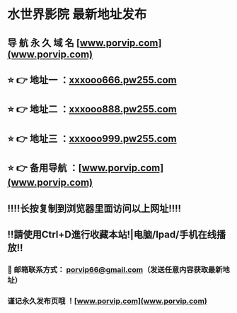 # 水世界影院 最新地址发布 
## 导 航 永 久 域 名 [www.porvip.com](www.porvip.com)
## ⭐️ 👉 地址一 ：[xxxooo666.pw255.com](http://xxxooo666.pw255.com)
## ⭐️ 👉 地址二 ：[xxxooo888.pw255.com](http://xxxooo888.pw255.com)
## ⭐️ 👉 地址三 ：[xxxooo999.pw255.com](http://xxxooo999.pw255.com)
## ⭐️ 👉 备用导航 ：[www.porvip.com](www.porvip.com)
## ‼️‼️长按复制到浏览器里面访问以上网址‼️‼️
## ‼️請使用Ctrl+D進行收藏本站!|电脑/Ipad/手机在线播放‼️
### 📧 邮箱联系方式： <porvip66@gmail.com>（发送任意内容获取最新地址）
### 谨记永久发布页哦 ！[www.porvip.com](www.porvip.com)
